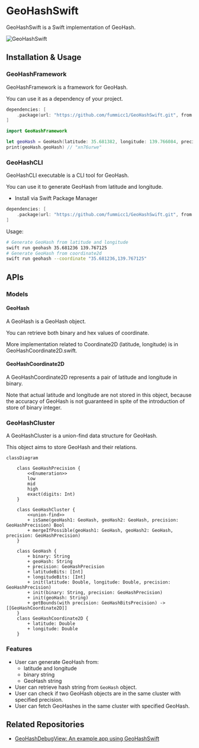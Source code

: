 # GeoHashSwift

GeoHashSwift is a Swift implementation of GeoHash.

![GeoHashSwift](https://github.com/user-attachments/assets/002c48ce-def2-4f01-bace-6418de0934c3)

## Installation & Usage

### GeoHashFramework

GeoHashFramework is a framework for GeoHash.

You can use it as a dependency of your project.

```swift
dependencies: [
    .package(url: "https://github.com/fummicc1/GeoHashSwift.git", from: "0.0.1")
]
```

```swift
import GeoHashFramework

let geoHash = GeoHash(latitude: 35.681382, longitude: 139.766084, precision: .mid)
print(geoHash.geoHash) // "xn76urwe"
```

### GeoHashCLI

GeoHashCLI executable is a CLI tool for GeoHash.

You can use it to generate GeoHash from latitude and longitude.

<!--

- Install via Homebrew (not yet available)

```sh
brew tap fummicc1/geohash-swift
brew install geohash-swift
```

Usage:

```sh
# Generate GeoHash from latitude and longitude
geohash 35.681236 139.767125
# Generate GeoHash from coordinate2d
geohash --coordinate "35.681236,139.767125"
```

-->

- Install via Swift Package Manager

```swift
dependencies: [
    .package(url: "https://github.com/fummicc1/GeoHashSwift.git", from: "0.0.1")
]
```

Usage:

```sh
# Generate GeoHash from latitude and longitude
swift run geohash 35.681236 139.767125
# Generate GeoHash from coordinate2d
swift run geohash --coordinate "35.681236,139.767125"
```

## APIs

### Models

#### GeoHash

A GeoHash is a GeoHash object.

You can retrieve both binary and hex values of coordinate.

More implementation related to Coordinate2D (latitude, longitude) is in GeoHashCoordinate2D.swift.

#### GeoHashCoordinate2D

A GeoHashCoordinate2D represents a pair of latitude and longitude in binary.

Note that actual latitude and longitude are not stored in this object, because the accuracy of GeoHash is not guaranteed in spite of the introduction of store of binary integer.

### GeoHashCluster

A GeoHashCluster is a union-find data structure for GeoHash.

This object aims to store GeoHash and their relations.

```mermaid
classDiagram

    class GeoHashPrecision {
        <<Enumeration>>
        low
        mid
        high
        exact(digits: Int)
    }

    class GeoHashCluster {
        <<union-find>>
        + isSame(geoHash1: GeoHash, geoHash2: GeoHash, precision: GeoHashPrecision) Bool
        + mergeIfPossible(geoHash1: GeoHash, geoHash2: GeoHash, precision: GeoHashPrecision)
    }

    class GeoHash {
        + binary: String
        + geoHash: String
        + precision: GeoHashPrecision
        + latitudeBits: [Int]
        + longitudeBits: [Int]
        + init(latitude: Double, longitude: Double, precision: GeoHashPrecision)
        + init(binary: String, precision: GeoHashPrecision)
        + init(geoHash: String)
        + getBounds(with precision: GeoHashBitsPrecision) -> [[GeoHashCoordinate2D]]
    }
    class GeoHashCoordinate2D {
        + latitude: Double
        + longitude: Double
    }
```

### Features

- User can generate GeoHash from:
  - latitude and longitude
  - binary string
  - GeoHash string
- User can retrieve hash string from `GeoHash` object.
- User can check if two GeoHash objects are in the same cluster with specified precision.
- User can fetch GeoHashes in the same cluster with specified GeoHash.


## Related Repositories

- [GeoHashDebugView: An example app using GeoHashSwift](https://github.com/fummicc1/GeoHashDebugView)
